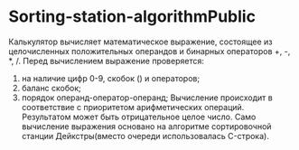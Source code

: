 # Sorting-station-algorithmPublic
Калькулятор вычисляет математическое выражение, состоящее из целочисленных положительных операндов и бинарных операторов +, -, *, /.
Перед вычислением выражение проверяется:
  1) на наличие цифр 0-9, скобок () и операторов;
  2) баланс скобок;
  3) порядок операнд-оператор-операнд;
Вычисление происходит в соответствие с приоритетом арифметических операций. Результатом может быть отрицательное целое число.
Само вычисление выражения основано на алгоритме сортировочной станции Дейкстры(вместо очереди использовалась C-строка).
